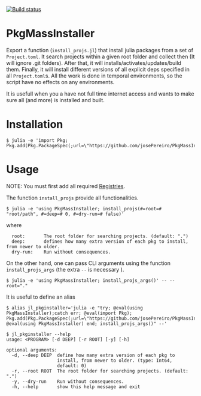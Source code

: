[![Build status](https://github.com/josePereiro/PkgMassInstaller.jl/workflows/CI/badge.svg)](https://github.com/josePereiro/PkgMassInstaller.jl/actions)

# PkgMassInstaller
Export a function (`install_projs.jl`) that install julia packages from a set of `Project.toml`. 
It search projects within a given root folder and collect then (It will ignore .git folders). 
After that, it will installs/activates/updates/build them. 
Finally, it will install different versions of all explicit deps specified in all `Project.toml`s.
All the work is done in temporal environments, so the script have no effects on any environments.

It is usefull when you a have not full time internet access and wants to make sure all (and more) is installed and built.

# Installation
```console
$ julia -e 'import Pkg; Pkg.add(Pkg.PackageSpec(;url=\"https://github.com/josePereiro/PkgMassInstaller.jl\"))'
```

# Usage

NOTE: You must first add all required [Registries](https://julialang.github.io/Pkg.jl/v1.1/registries/#Adding-registries-1).

The function `install_projs` provide all functionalities.

```console
$ julia -e 'using PkgMassInstaller; install_projs(#=root=# "root/path", #=deep=# 0, #=dry-run=# false)'
```

where
```console
  root:       The root folder for searching projects. (default: ".")
  deep:       defines how many extra version of each pkg to install, from newer to older. 
  dry-run:    Run without consequences.
```

On the other hand, one can pass CLI arguments using the function `install_projs_args` (the extra `--` is necessary ).

```console
$ julia -e 'using PkgMassInstaller; install_projs_args()' -- --root="."
```

It is useful to define an alias

```console
$ alias jl_pkginstaller='julia -e "try; @eval(using PkgMassInstaller);catch err; @eval(import Pkg); Pkg.add(Pkg.PackageSpec(;url=\"https://github.com/josePereiro/PkgMassInstaller.jl\")); @eval(using PkgMassInstaller) end; install_projs_args()" --'
```

```console
$ jl_pkginstaller --help
usage: <PROGRAM> [-d DEEP] [-r ROOT] [-y] [-h]

optional arguments:
  -d, --deep DEEP  define how many extra version of each pkg to
                   install, from newer to older. (type: Int64,
                   default: 0)
  -r, --root ROOT  The root folder for searching projects. (default: ".")
  -y, --dry-run    Run without consequences.
  -h, --help       show this help message and exit
```


